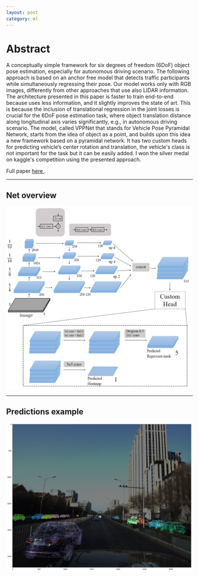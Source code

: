 ```yaml
---
layout: post
category: ml
---
```


# Abstract

A conceptually simple framework for six degrees of freedom (6DoF)
object pose estimation, especially for autonomous driving
scenario. The following approach is based on an anchor free model that detects traffic participants while simultaneously regressing their pose. Our model works only with RGB images, differently from other approaches that use also LIDAR information. The architecture presented in this paper is faster to train end-to-end because uses less information, and it slightly improves the state of art.
This is because the inclusion of translational regression in the joint losses is crucial for the 6DoF pose estimation task, where object translation distance along longitudinal axis varies significantly, e.g., in autonomous driving scenario.
The model, called VPPNet that stands for Vehicle Pose Pyramidal Network, starts from the idea of object as a point, and builds upon this idea a new framework based on a pyramidal network. It has two custom heads for predicting vehicle’s center rotation and translation, the vehicle's class is not important for the task but it can be easily added. 
I won the silver medal on kaggle's competition using the presented approach. 

Full paper <a href ="https://drive.google.com/file/d/1_KZNVUnvR3nLEgQB7_M46aQFOJtuqMpr/view?usp=sharing"> here </a>.

---

## Net overview
<img src="TesiNet.jpg" title="Net overview">

---

## Predictions example
<img src="PREDICTIONS_EX.png" title="Predictions example">

